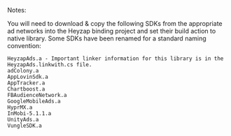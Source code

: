 ﻿Notes:

You will need to download & copy the following SDKs from the appropriate ad networks into the Heyzap binding project and set their build action to native library.  Some SDKs have been renamed for a standard naming convention:

	HeyzapAds.a - Important linker information for this library is in the HeyzapAds.linkwith.cs file.
	adColony.a
	AppLovinSdk.a
	AppTracker.a
	Chartboost.a
	FBAudienceNetwork.a
	GoogleMobileAds.a
	HyprMX.a
	InMobi-5.1.1.a
	UnityAds.a
	VungleSDK.a
